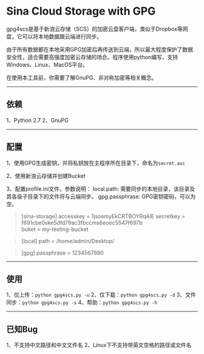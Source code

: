 Sina Cloud Storage with GPG
===================

gpg4scs是基于新浪云存储（SCS）的加密云盘客户端，类似于Dropbox等网盘，它可以将本地数据跟云端进行同步。

由于所有数据都在本地采用GPG加密后再传送到云端，所以最大程度保护了数据安全性，适合需要高强度加密云存储的场合。程序使用python编写，支持Windows、Linux、MacOS平台。

在使用本工具前，你需要了解GnuPG、非对称加密等相关概念。

----------

依赖
-------------

1、Python 2.7
2、GnuPG

----------

配置
-------------------

1、使用GPG生成密钥，并将私钥放在主程序所在目录下，命名为```secret.asc```

2、使用新浪云存储并创建Bucket

3、配置profile.ini文件，参数说明：
local.path: 需要同步的本地目录，该目录及其各级子目录下的文件将与云端同步。
gpg.passphrase: GPG密钥密码，可以为空。


>  [sina-storage]
> accesskey = 1jsoemyEkCRTBOYRqAlE
> secretkey = f691cbe0ske5dfd79ac3fbccms6eoec5547f697b  
> buket = my-testing-bucket

> [local]
> path = /home/admin/Desktop/

> [gpg]
> passphrase = 1234567890

----------

使用
-------------------
1、仅上传：```python gpg4scs.py -u```
2、仅下载：```python gpg4scs.py -d```
3、文件同步：```python gpg4scs.py -s```
4、帮助：```python gpg4scs.py -h```

----------

已知Bug
-------------------
1、不支持中文路径和中文文件名
2、Linux下不支持带英文空格的路径或文件名
